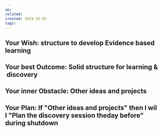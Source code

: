 ```yaml
---
up: 
related: 
created: 2024-10-02
tags: 
---
```



## Your Wish: structure to develop Evidence based learning

## Your best Outcome: Solid structure for learning & discovery

## Your inner Obstacle: Other ideas and projects

## Your Plan: If "Other ideas and projects" then I will "Plan the discovery session theday before" during shutdown
